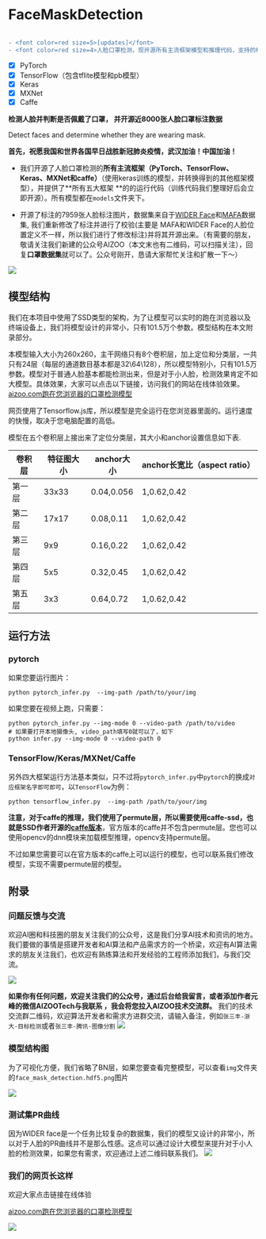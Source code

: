 # FaceMaskDetection
```diff

- <font color=red size=5>[updates]</font>
- <font color=red size=4>人脸口罩检测，现开源所有主流框架模型和推理代码，支持的框架如下：</font>
```
 - [x] PyTorch
- [x] TensorFlow（包含tflite模型和pb模型）
- [x] Keras
- [x] MXNet
- [x] Caffe

**检测人脸并判断是否佩戴了口罩， 并开源近8000张人脸口罩标注数据**

Detect faces and determine whether they are  wearing mask.

**首先，祝愿我国和世界各国早日战胜新冠肺炎疫情，武汉加油！中国加油！**

*  我们开源了人脸口罩检测的**所有主流框架（PyTorch、TensorFlow、Keras、MXNet和caffe）**（使用keras训练的模型，并转换得到的其他框架模型），并提供了**所有五大框架 **的的运行代码（训练代码我们整理好后会立即开源）。所有模型都在`models`文件夹下。


* 开源了标注的7959张人脸标注图片，数据集来自于[WIDER Face](http://shuoyang1213.me/WIDERFACE/)和[MAFA](http://www.escience.cn/people/geshiming/mafa.html)数据集, 我们重新修改了标注并进行了校验(主要是
MAFA和WIDER Face的人脸位置定义不一样，所以我们进行了修改标注)并将其开源出来。（有需要的朋友，敬请关注我们新建的公众号AIZOO（本文末也有二维码，可以扫描关注），回复**口罩数据集**就可以了。公众号刚开，恳请大家帮忙关注和扩散一下～）


![](/img/demo.png)
## 模型结构
我们在本项目中使用了SSD类型的架构，为了让模型可以实时的跑在浏览器以及终端设备上，我们将模型设计的非常小，只有101.5万个参数。模型结构在本文附录部分。

本模型输入大小为260x260，主干网络只有8个卷积层，加上定位和分类层，一共只有24层（每层的通道数目基本都是32\64\128），所以模型特别小，只有101.5万参数。模型对于普通人脸基本都能检测出来，但是对于小人脸，检测效果肯定不如大模型。具体效果，大家可以点击以下链接，访问我们的网站在线体验效果。
[aizoo.com跑在您浏览器的口罩检测模型](https://aizoo.com/face-mask-detection.html)

网页使用了Tensorflow.js库，所以模型是完全运行在您浏览器里面的。运行速度的快慢，取决于您电脑配置的高低。

模型在五个卷积层上接出来了定位分类层，其大小和anchor设置信息如下表.


| 卷积层 | 特征图大小 | anchor大小 | anchor长宽比（aspect ratio）|
| ---- | ---- | ---- | ---- |
|第一层|33x33|0.04,0.056|1,0.62,0.42|
|第二层|17x17|0.08,0.11|1,0.62,0.42|
|第三层|9x9|0.16,0.22|1,0.62,0.42|
|第四层|5x5|0.32,0.45|1,0.62,0.42|
|第五层|3x3|0.64,0.72|1,0.62,0.42|

## 运行方法
### pytorch
如果您要运行图片：
```
python pytorch_infer.py  --img-path /path/to/your/img
```
如果您要在视频上跑，只需要：
```
python pytorch_infer.py --img-mode 0 --video-path /path/to/video  
# 如果要打开本地摄像头, video_path填写0就可以了，如下
python infer.py --img-mode 0 --video-path 0
```
### TensorFlow/Keras/MXNet/Caffe
另外四大框架运行方法基本类似，只不过将`pytorch_infer.py`中`pytorch`的换成`对应框架名字即可即可`，以`TensorFlow`为例：
```
python tensorflow_infer.py  --img-path /path/to/your/img
```
**注意，对于caffe的推理，我们使用了permute层，所以需要使用caffe-ssd，也就是SSD作者开源的[caffe版本](https://github.com/weiliu89/caffe/tree/ssd)**，官方版本的caffe并不包含permute层。您也可以使用opencv的dnn模块来加载模型推理，opencv支持permute层。

不过如果您需要可以在官方版本的caffe上可以运行的模型，也可以联系我们修改模型，实现不需要permute层的模型。
## 附录
### 问题反馈与交流
欢迎AI圈和科技圈的朋友关注我们的公众号，这是我们分享AI技术和资讯的地方。我们要做的事情是搭建开发者和AI算法和产品需求方的一个桥梁，欢迎有AI算法需求的朋友关注我们，也欢迎有熟练算法和开发经验的工程师添加我们，与我们交流。

![](/img/wx.png)

**如果你有任何问题，欢迎关注我们的公众号，通过后台给我留言，或者添加作者元峰的微信AIZOOTech与我联系 ，我会将您拉入AIZOO技术交流群。**
我们的技术交流群二维码，欢迎算法开发者和需求方进群交流，请输入备注，例如`张三丰-浙大-目标检测`或者`张三丰-腾讯-图像分割`
![](/img/wxgroup.jpeg)

### 模型结构图
为了可视化方便，我们省略了BN层，如果您要查看完整模型，可以查看`img`文件夹的`face_mask_detection.hdf5.png`图片

![](/img/face_mask_detection.caffemodel.png)

### 测试集PR曲线
因为WIDER face是一个任务比较复杂的数据集，我们的模型又设计的非常小，所以对于人脸的PR曲线并不是那么性感。这点可以通过设计大模型来提升对于小人脸的检测效果，如果您有需求，欢迎通过上述二维码联系我们。
![](/img/pr_curve.png)

### 我们的网页长这样
欢迎大家点击链接在线体验

[aizoo.com跑在您浏览器的口罩检测模型](https://aizoo.com/face-mask-detection.html)

![](/img/facemask.gif)







